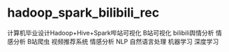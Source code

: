 # hadoop_spark_bilibili_rec
计算机毕业设计Hadoop+Hive+Spark哔站可视化 B站可视化 bilibili舆情分析 情感分析 B站爬虫 视频推荐系统 情感分析 NLP 自然语言处理 机器学习 深度学习
